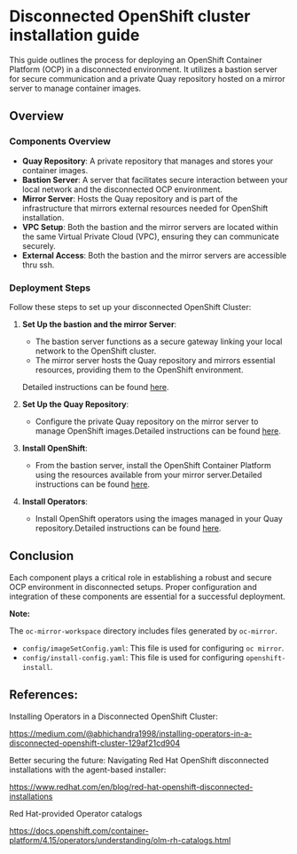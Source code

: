 # Disconnected OpenShift cluster installation guide

This guide outlines the process for deploying an OpenShift Container Platform (OCP) in a disconnected environment. It utilizes a bastion server for secure communication and a private Quay repository hosted on a mirror server to manage container images.

## Overview

### Components Overview

- **Quay Repository**: A private repository that manages and stores your container images.
- **Bastion Server**: A server that facilitates secure interaction between your local network and the disconnected OCP environment.
- **Mirror Server**: Hosts the Quay repository and is part of the infrastructure that mirrors external resources needed for OpenShift installation.
- **VPC Setup**: Both the bastion and the mirror servers are located within the same Virtual Private Cloud (VPC), ensuring they can communicate securely.
- **External Access**: Both the bastion and the mirror servers are accessible thru ssh.

### Deployment Steps

Follow these steps to set up your disconnected OpenShift Cluster:

1. **Set Up the bastion and the mirror Server**:
   - The bastion server functions as a secure gateway linking your local network to the OpenShift cluster. 
   - The mirror server hosts the Quay repository and mirrors essential resources, providing them to the OpenShift environment.
  
   Detailed instructions can be found [here](https://github.com/opdev/disconnectedOCPdemo/tree/main/bastion).


2. **Set Up the Quay Repository**:
   - Configure the private Quay repository on the mirror server to manage OpenShift images.Detailed instructions can be found [here](https://github.com/opdev/disconnectedOCPdemo/blob/main/doc/quay-registry-installation.md).

3. **Install OpenShift**:
   - From the bastion server, install the OpenShift Container Platform using the resources available from your mirror server.Detailed instructions can be found [here](https://github.com/opdev/disconnectedOCPdemo/blob/main/doc/disconnectedOCP-installation.md).

4. **Install Operators**:
   - Install OpenShift operators using the images managed in your Quay repository.Detailed instructions can be found [here](https://github.com/rocrisp/dell).

## Conclusion

Each component plays a critical role in establishing a robust and secure OCP environment in disconnected setups. Proper configuration and integration of these components are essential for a successful deployment.

**Note:** 

The `oc-mirror-workspace` directory includes files generated by `oc-mirror`.

- `config/imageSetConfig.yaml`: This file is used for configuring `oc mirror`.
- `config/install-config.yaml`: This file is used for configuring `openshift-install`.

## References:

Installing Operators in a Disconnected OpenShift Cluster:

https://medium.com/@abhichandra1998/installing-operators-in-a-disconnected-openshift-cluster-129af21cd904

Better securing the future: Navigating Red Hat OpenShift disconnected installations with the agent-based installer:

https://www.redhat.com/en/blog/red-hat-openshift-disconnected-installations

Red Hat-provided Operator catalogs

https://docs.openshift.com/container-platform/4.15/operators/understanding/olm-rh-catalogs.html



